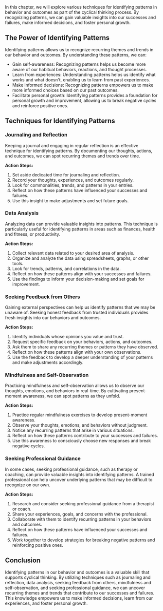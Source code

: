 
In this chapter, we will explore various techniques for identifying patterns in behavior and outcomes as part of the cyclical thinking process. By recognizing patterns, we can gain valuable insights into our successes and failures, make informed decisions, and foster personal growth.

The Power of Identifying Patterns
---------------------------------

Identifying patterns allows us to recognize recurring themes and trends in our behavior and outcomes. By understanding these patterns, we can:

* Gain self-awareness: Recognizing patterns helps us become more aware of our habitual behaviors, reactions, and thought processes.
* Learn from experiences: Understanding patterns helps us identify what works and what doesn't, enabling us to learn from past experiences.
* Make informed decisions: Recognizing patterns empowers us to make more informed choices based on our past outcomes.
* Facilitate personal growth: Identifying patterns provides a foundation for personal growth and improvement, allowing us to break negative cycles and reinforce positive ones.

Techniques for Identifying Patterns
-----------------------------------

### Journaling and Reflection

Keeping a journal and engaging in regular reflection is an effective technique for identifying patterns. By documenting our thoughts, actions, and outcomes, we can spot recurring themes and trends over time.

**Action Steps:**

1. Set aside dedicated time for journaling and reflection.
2. Record your thoughts, experiences, and outcomes regularly.
3. Look for commonalities, trends, and patterns in your entries.
4. Reflect on how these patterns have influenced your successes and failures.
5. Use this insight to make adjustments and set future goals.

### Data Analysis

Analyzing data can provide valuable insights into patterns. This technique is particularly useful for identifying patterns in areas such as finances, health and fitness, or productivity.

**Action Steps:**

1. Collect relevant data related to your desired area of analysis.
2. Organize and analyze the data using spreadsheets, graphs, or other tools.
3. Look for trends, patterns, and correlations in the data.
4. Reflect on how these patterns align with your successes and failures.
5. Use the findings to inform your decision-making and set goals for improvement.

### Seeking Feedback from Others

Gaining external perspectives can help us identify patterns that we may be unaware of. Seeking honest feedback from trusted individuals provides fresh insights into our behaviors and outcomes.

**Action Steps:**

1. Identify individuals whose opinions you value and trust.
2. Request specific feedback on your behaviors, actions, and outcomes.
3. Ask them to share any recurring themes or patterns they have observed.
4. Reflect on how these patterns align with your own observations.
5. Use the feedback to develop a deeper understanding of your patterns and make adjustments accordingly.

### Mindfulness and Self-Observation

Practicing mindfulness and self-observation allows us to observe our thoughts, emotions, and behaviors in real-time. By cultivating present-moment awareness, we can spot patterns as they unfold.

**Action Steps:**

1. Practice regular mindfulness exercises to develop present-moment awareness.
2. Observe your thoughts, emotions, and behaviors without judgment.
3. Notice any recurring patterns that arise in various situations.
4. Reflect on how these patterns contribute to your successes and failures.
5. Use this awareness to consciously choose new responses and break negative cycles.

### Seeking Professional Guidance

In some cases, seeking professional guidance, such as therapy or coaching, can provide valuable insights into identifying patterns. A trained professional can help uncover underlying patterns that may be difficult to recognize on our own.

**Action Steps:**

1. Research and consider seeking professional guidance from a therapist or coach.
2. Share your experiences, goals, and concerns with the professional.
3. Collaborate with them to identify recurring patterns in your behaviors and outcomes.
4. Reflect on how these patterns have influenced your successes and failures.
5. Work together to develop strategies for breaking negative patterns and reinforcing positive ones.

Conclusion
----------

Identifying patterns in our behavior and outcomes is a valuable skill that supports cyclical thinking. By utilizing techniques such as journaling and reflection, data analysis, seeking feedback from others, mindfulness and self-observation, and seeking professional guidance, we can uncover recurring themes and trends that contribute to our successes and failures. This knowledge empowers us to make informed decisions, learn from our experiences, and foster personal growth.
